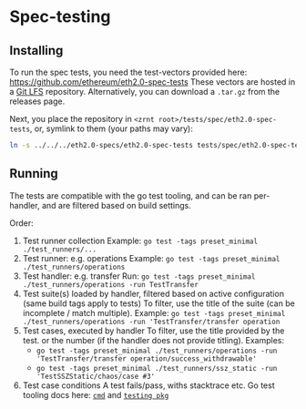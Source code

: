 # Spec-testing

## Installing

To run the spec tests, you need the test-vectors provided here: https://github.com/ethereum/eth2.0-spec-tests
These vectors are hosted in a [Git LFS](https://git-lfs.github.com/) repository. 
Alternatively, you can download a `.tar.gz` from the releases page.

Next, you place the repository in `<zrnt root>/tests/spec/eth2.0-spec-tests`, or, symlink to them (your paths may vary):
```bash
ln -s ../../../eth2.0-specs/eth2.0-spec-tests tests/spec/eth2.0-spec-tests
```

## Running

The tests are compatible with the go test tooling,
 and can be ran per-handler, and are filtered based on build settings.

Order:
1. Test runner collection
    Example: `go test -tags preset_minimal ./test_runners/...`
2. Test runner: e.g. operations
    Example: `go test -tags preset_minimal ./test_runners/operations`
3. Test handler: e.g. transfer
    Run: `go test -tags preset_minimal ./test_runners/operations -run TestTransfer`
4. Test suite(s) loaded by handler, filtered based on active configuration (same build tags apply to tests)
    To filter, use the title of the suite (can be incomplete / match multiple).
    Example: `go test -tags preset_minimal ./test_runners/operations -run 'TestTransfer/transfer operation`
5. Test cases, executed by handler
    To filter, use the title provided by the test. or the number (if the handler does not provide titling).
    Examples: 
    - `go test -tags preset_minimal ./test_runners/operations -run 'TestTransfer/transfer operation/success_withdrawable'`
    - `go test -tags preset_minimal ./test_runners/ssz_static -run 'TestSSZStatic/chaos/case #3'`
6. Test case conditions
    A test fails/pass, withs stacktrace etc. 
    Go test tooling docs here:
    [`cmd`](https://golang.org/cmd/go/#hdr-Test_packages) and [`testing pkg`](https://golang.org/pkg/testing/)

